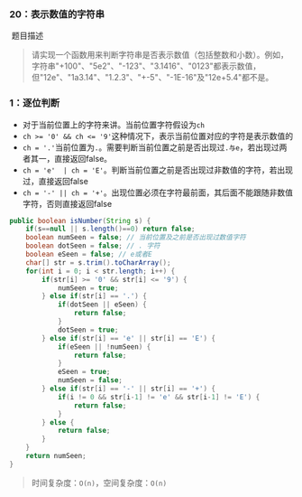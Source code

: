 ### 20：表示数值的字符串

​	题目描述

> 请实现一个函数用来判断字符串是否表示数值（包括整数和小数）。例如，字符串"+100"、"5e2"、"-123"、"3.1416"、"0123"都表示数值，但"12e"、"1a3.14"、"1.2.3"、"+-5"、"-1E-16"及"12e+5.4"都不是。

### 1：逐位判断

- 对于当前位置上的字符来讲。当前位置字符假设为`ch`
- `ch >= '0' && ch <= '9'`这种情况下，表示当前位置对应的字符是表示数值的
- `ch = '.'`当前位置为`.`。需要判断当前位置之前是否出现过`.与e`，若出现过两者其一，直接返回false。
- `ch = 'e'  | ch = 'E'`。判断当前位置之前是否出现过非数值的字符，若出现过，直接返回false
- `ch = '-' || ch = '+'`。出现位置必须在字符最前面，其后面不能跟随非数值字符，否则直接返回false

```java
public boolean isNumber(String s) {
    if(s==null || s.length()==0) return false;
    boolean numSeen = false; // 当前位置及之前是否出现过数值字符
    boolean dotSeen = false; // . 字符
    boolean eSeen = false; // e或者E
    char[] str = s.trim().toCharArray();
    for(int i = 0; i < str.length; i++) {
        if(str[i] >= '0' && str[i] <= '9') {
            numSeen = true;
        } else if(str[i] == '.') {
            if(dotSeen || eSeen) {
                return false;
            }
            dotSeen = true;
        } else if(str[i] == 'e' || str[i] == 'E') {
            if(eSeen || !numSeen) {
                return false;
            }
            eSeen = true;
            numSeen = false;
        } else if(str[i] == '-' || str[i] == '+') {
            if(i != 0 && str[i-1] != 'e' && str[i-1] != 'E') {
                return false;
            }
        } else {
            return false;
        }
    }
    return numSeen;
}
```

> 时间复杂度：`O(n)`，空间复杂度：`O(n)`